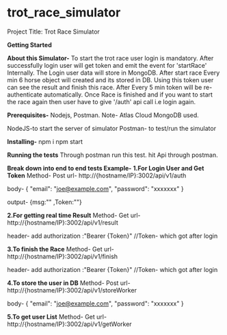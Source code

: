 # trot_race_simulator

Project Title: Trot Race Simulator

**Getting Started**

**About this Simulator-**
To start the trot race user login is mandatory.
After successfully login user will get token and emit the event for 'startRace' Internally.
The Login user data will store in MongoDB.
After start race Every min 6 horse object will created and its stored in DB.
Using this token user can see the result and finish this race.
After Every 5 min token will be re-authenticate automatically. 
Once Race is finished and  if you want to start the race again then user have to give '/auth' api call i.e login again.


**Prerequisites-**
Nodejs, Postman.
Note- Atlas Cloud MongoDB used.

NodeJS-to start the server of simulator
Postman- to test/run the simulator

**Installing-**
npm i
npm start

**Running the tests**
Through postman run this test.
hit Api through postman.

**Break down into end to end tests
Example-**
**1.For Login User and Get Token**
Method- Post
url- http://{hostname/IP}:3002/api/v1/auth

body- {
"email": "joe@example.com", "password": "xxxxxxx"
}

output-
{msg:"" ,Token:""}

**2.For getting real time Result**
Method- Get
url- http://{hostname/IP}:3002/api/v1/result

header- add authorization :"Bearer {Token}" //Token- which got after login

**3.To finish the Race**
Method- Get
url- http://{hostname/IP}:3002/api/v1/finish

header- add authorization :"Bearer {Token}" //Token- which got after login

**4.To store the user in DB**
Method- Post
url- http://{hostname/IP}:3002/api/v1/storeWorker

body- {
"email": "joe@example.com", "password": "xxxxxxx"
}

**5.To get user List**
Method- Get
url- http://{hostname/IP}:3002/api/v1/getWorker

